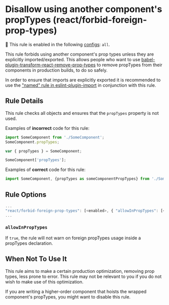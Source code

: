 # Disallow using another component's propTypes (react/forbid-foreign-prop-types)

💼 This rule is enabled in the following [configs](https://github.com/jsx-eslint/eslint-plugin-react#shareable-configurations): `all`.

This rule forbids using another component's prop types unless they are explicitly imported/exported. This allows people who want to use [babel-plugin-transform-react-remove-prop-types](https://github.com/oliviertassinari/babel-plugin-transform-react-remove-prop-types) to remove propTypes from their components in production builds, to do so safely.

In order to ensure that imports are explicitly exported it is recommended to use the ["named" rule in eslint-plugin-import](https://github.com/benmosher/eslint-plugin-import/blob/HEAD/docs/rules/named.md) in conjunction with this rule.

## Rule Details

This rule checks all objects and ensures that the `propTypes` property is not used.

Examples of **incorrect** code for this rule:

```js
import SomeComponent from './SomeComponent';
SomeComponent.propTypes;

var { propTypes } = SomeComponent;

SomeComponent['propTypes'];
```

Examples of **correct** code for this rule:

```js
import SomeComponent, {propTypes as someComponentPropTypes} from './SomeComponent';
```

## Rule Options

```js
...
"react/forbid-foreign-prop-types": [<enabled>, { "allowInPropTypes": [<boolean>] }]
...
```

### `allowInPropTypes`

If `true`, the rule will not warn on foreign propTypes usage inside a propTypes declaration.

## When Not To Use It

This rule aims to make a certain production optimization, removing prop types, less prone to error. This rule may not be relevant to you if you do not wish to make use of this optimization.

If you are writing a higher-order component that hoists the wrapped component's propTypes, you might want to disable this rule.

